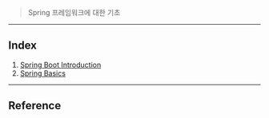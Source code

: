 > Spring 프레임워크에 대한 기초

---

## Index

1. [Spring Boot Introduction](https://github.com/seungki1011/Data-Engineering/blob/main/spring/notes/(001)Spring%20Introduction.md)
2. [Spring Basics]()









---

## Reference





